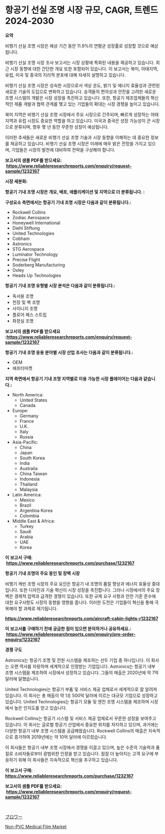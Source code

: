 <p><h1>항공기 선실 조명 시장 규모, CAGR, 트렌드 2024-2030</h1></p><p><strong>요약</strong></p>
<p><p>비행기 선실 조명 시장은 예상 기간 동안 11.9%의 연평균 성장률로 성장할 것으로 예상됩니다.</p><p>비행기 선실 조명 시장 조사 보고서는 시장 상황에 특화된 내용을 제공하고 있습니다. 최근 시장 동향에 대한 간단한 개요 또한 포함되어 있습니다. 이 보고서는 북미, 아태지역, 유럽, 미국 및 중국의 지리적 분포에 대해 자세히 설명하고 있습니다.</p><p>비행기 선실 조명 시장은 성숙한 시장으로서 색상 온도, 밝기 및 에너지 효율성과 관련된 새로운 기술의 도입으로 변화하고 있습니다. 승객들의 편의성과 안전을 고려한 새로운 조명 시스템의 개발은 시장 성장을 촉진하고 있습니다. 또한, 항공기 제조업체들의 혁신적인 제품 개발과 협력 관계를 맺고 있는 기업들의 확대는 시장 경쟁을 높이고 있습니다.</p><p>북미 지역은 비행기 선실 조명 시장에서 주요 시장으로 간주되며, 빠르게 성장하는 아태지역과 유럽 시장도 중요한 역할을 하고 있습니다. 미국과 중국은 성장 가능성이 큰 시장으로 분류되며, 향후 몇 년 동안 꾸준한 성장이 예상됩니다.</p><p>이러한 추세들은 새로운 비행기 선실 조명 기술과 시장 동향을 이해하는 데 중요한 정보를 제공하고 있습니다. 비행기 선실 조명 시장은 미래에 매우 밝은 전망을 가지고 있으며, 기업들은 시장의 발전에 대비하여 전략을 구상해야 합니다.</p></p>
<p><strong>보고서의 샘플 PDF를 받으세요: &nbsp;<a href="https://www.reliableresearchreports.com/enquiry/request-sample/1232167">https://www.reliableresearchreports.com/enquiry/request-sample/1232167</a></strong></p>
<p><strong>시장 세분화:</strong></p>
<p><strong> 항공기 기내 조명 시장은 개요, 배포, 애플리케이션 및 지역으로 더 분류됩니다. :</strong></p>
<p><strong>구성요소 측면에서는 항공기 기내 조명 시장은 다음과 같이 분류됩니다.:</strong></p>
<p><ul><li>Rockwell Collins</li><li>Zodiac Aerospace</li><li>Honeywell International</li><li>Diehl Stiftung</li><li>United Technologies</li><li>Cobham</li><li>Astronics</li><li>STG Aerospace</li><li>Luminator Technology</li><li>Precise Flight</li><li>Soderberg Manufacturing</li><li>Oxley</li><li>Heads Up Technologies</li></ul></p>
<p><strong> 항공기 기내 조명 유형별 시장 분석은 다음과 같이 분류됩니다.:</strong></p>
<p><ul><li>독서용 조명</li><li>천장 및 벽 조명</li><li>사이니지 조명</li><li>플로어 패스 스트립</li><li>화장실 조명</li></ul></p>
<p><strong>보고서의 샘플 PDF를 받으세요 :<a href="https://www.reliableresearchreports.com/enquiry/request-sample/1232167">https://www.reliableresearchreports.com/enquiry/request-sample/1232167</a></strong></p>
<p><strong> 항공기 기내 조명 응용 분야별 시장 산업 조사는 다음과 같이 분류됩니다.:</strong></p>
<p><ul><li>OEM</li><li>애프터마켓</li></ul></p>
<p><strong>지역 측면에서 항공기 기내 조명 지역별로 이용 가능한 시장 플레이어는 다음과 같습니다.:</strong></p>
<p><ul>
    <li>
        North America:
        <ul>
            <li>United States</li>
            <li>Canada</li>
        </ul>
    </li>
    <li>
        Europe:
        <ul>
            <li>Germany</li>
            <li>France</li>
            <li>U.K.</li>
            <li>Italy</li>
            <li>Russia</li>
        </ul>
    </li>
    <li>
        Asia-Pacific:
        <ul>
            <li>China</li>
            <li>Japan</li>
            <li>South Korea</li>
            <li>India</li>
            <li>Australia</li>
            <li>China Taiwan</li>
            <li>Indonesia</li>
            <li>Thailand</li>
            <li>Malaysia</li>
        </ul>
    </li>
    <li>
        Latin America:
        <ul>
            <li>Mexico</li>
            <li>Brazil</li>
            <li>Argentina Korea</li>
            <li>Colombia</li>
        </ul>
    </li>
    <li>
        Middle East & Africa:
        <ul>
            <li>Turkey</li>
            <li>Saudi</li>
            <li>Arabia</li>
            <li>UAE</li>
            <li>Korea</li>
        </ul>
    </li>
    </ul></p>
<p><strong>이 보고서 구매: &nbsp;<a href="https://www.reliableresearchreports.com/purchase/1232167">https://www.reliableresearchreports.com/purchase/1232167</a></strong></p>
<p><strong>항공기 기내 조명의 주요 동인 및 장벽 시장</strong></p>
<p><p>비행기 캐빈 조명 시장의 주요 요인은 항공기 내 조명의 품질 향상과 에너지 효율성 증대입니다. 또한 디자인과 기술 혁신이 시장 성장을 촉진합니다. 그러나 시장에서의 주요 장벽은 경제적 압력과 급격한 경쟁이 있습니다. 또한 규제 요구 사항과 안전 기준 준수에 대한 요구사항도 시장의 동향을 영향을 줍니다. 이러한 도전은 기업들이 혁신을 통해 극복해야 할 과제로 제기됩니다.</p></p>
<p><strong><a href="https://www.reliableresearchreports.com/aircraft-cabin-lights-r1232167">https://www.reliableresearchreports.com/aircraft-cabin-lights-r1232167</a></strong></p>
<p><strong>이 보고서를 구매하기 전에 궁금한 점이 있으면 문의하거나 공유하세요.: &nbsp;<a href="https://www.reliableresearchreports.com/enquiry/pre-order-enquiry/1232167">https://www.reliableresearchreports.com/enquiry/pre-order-enquiry/1232167</a></strong></p>
<p><strong>경쟁 구도</strong></p>
<p><p>Astronics는 항공기 조명 및 전원 시스템을 제조하는 선두 기업 중 하나입니다. 이 회사는 오랜 역사를 자랑하며 세계적으로 인정받는 기업입니다. Astronics는 항공기 내부 조명 시스템을 제조하여 시장에서 성장하고 있습니다. 그들의 매출은 2020년에 약 7억 달러에 달했습니다.</p><p>United Technologies는 항공기 부품 및 서비스 제공 업체로서 세계적으로 잘 알려져 있습니다. 이 회사는 총 매출이 약 1조 500억 달러에 이르는 대규모 기업으로 성장하고 있습니다. United Technologies는 항공기 모듈 및 엔진 조명 시스템을 제조하며 시장에서 높은 인지도를 얻고 있습니다.</p><p>Rockwell Collins는 항공기 시스템 및 서비스 제공 업체로서 꾸준한 성장을 보여주고 있습니다. 이 회사는 글로벌 항공기 산업에서 중요한 위치를 차지하고 있으며, 과거에는 다양한 항공기 내부 조명 시스템을 공급해왔습니다. Rockwell Collins의 매출은 지속적으로 증가하여 2019년에는 약 10억 달러에 이르렀습니다.</p><p>이 회사들은 항공기 내부 조명 시장에서 경쟁을 이끌고 있으며, 높은 수준의 기술력과 품질로 소비자들로부터 광범위한 인정을 받고 있습니다. 점점 더 높아지는 고객 요구에 부응하기 위해 이 회사들은 지속적으로 혁신을 추구하고 있습니다.</p></p>
<p><strong>이 보고서 구매: &nbsp; <a href="https://www.reliableresearchreports.com/purchase/1232167">https://www.reliableresearchreports.com/purchase/1232167</a></strong></p>
<p><strong>보고서의 샘플 PDF를 받으세요: &nbsp;<a href="https://www.reliableresearchreports.com/enquiry/request-sample/1232167">https://www.reliableresearchreports.com/enquiry/request-sample/1232167</a></strong><strong></strong></p>
<p>&nbsp;</p>
<p><p><a href="https://github.com/oafhukehf4709715/Market-Research-Report-List-1/blob/main/686166424372.md">ブロワー</a></p><p><a href="https://github.com/WillieWoodard/Market-Research-Report-List-4/blob/main/non-pvc-medical-film-market.md">Non-PVC Medical Film Market</a></p></p>